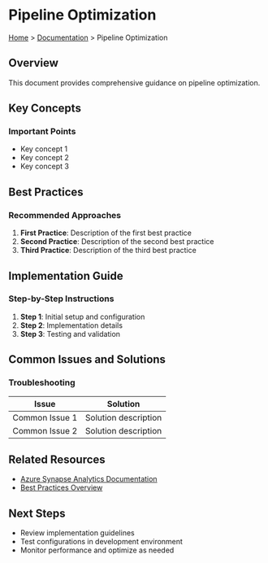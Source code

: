 # Pipeline Optimization

[Home](/README.md) > [Documentation](../README.md) > Pipeline Optimization

## Overview

This document provides comprehensive guidance on pipeline optimization.

## Key Concepts

### Important Points

- Key concept 1
- Key concept 2
- Key concept 3

## Best Practices

### Recommended Approaches

1. **First Practice**: Description of the first best practice
2. **Second Practice**: Description of the second best practice
3. **Third Practice**: Description of the third best practice

## Implementation Guide

### Step-by-Step Instructions

1. **Step 1**: Initial setup and configuration
2. **Step 2**: Implementation details
3. **Step 3**: Testing and validation

## Common Issues and Solutions

### Troubleshooting

| Issue | Solution |
|-------|----------|
| Common Issue 1 | Solution description |
| Common Issue 2 | Solution description |

## Related Resources

- [Azure Synapse Analytics Documentation](https://docs.microsoft.com/azure/synapse-analytics/)
- [Best Practices Overview](../best-practices/README.md)

## Next Steps

- Review implementation guidelines
- Test configurations in development environment
- Monitor performance and optimize as needed
